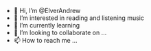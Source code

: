- 👋 Hi, I’m @ElverAndrew
- 👀 I’m interested in reading and listening music
- 🌱 I’m currently learning 
- 💞️ I’m looking to collaborate on ...
- 📫 How to reach me ...

<!---
ElverAndrew/ElverAndrew is a ✨ special ✨ repository because its `README.md` (this file) appears on your GitHub profile.
You can click the Preview link to take a look at your changes.
--->
